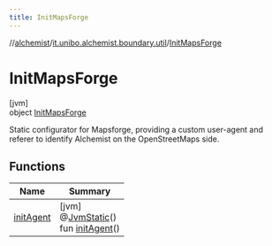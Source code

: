 ```yaml
---
title: InitMapsForge
---
```

//[alchemist](../../../index.html)/[it.unibo.alchemist.boundary.util](../index.html)/[InitMapsForge](index.html)



# InitMapsForge



[jvm]\
object [InitMapsForge](index.html)

Static configurator for Mapsforge, providing a custom user-agent and referer to identify Alchemist on the OpenStreetMaps side.



## Functions


| Name | Summary |
|---|---|
| [initAgent](init-agent.html) | [jvm]<br>@[JvmStatic](https://kotlinlang.org/api/latest/jvm/stdlib/kotlin.jvm/-jvm-static/index.html)()<br>fun [initAgent](init-agent.html)() |


